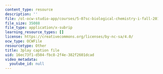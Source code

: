 ```yaml
---
content_type: resource
description: ''
file: /ol-ocw-studio-app/courses/5-07sc-biological-chemistry-i-fall-2013/16ec73f1d504fbc82f4e382f2601dcad_h20EdXcopeY.srt
file_size: 35088
file_type: application/x-subrip
learning_resource_types: []
license: https://creativecommons.org/licenses/by-nc-sa/4.0/
ocw_type: OCWFile
resourcetype: Other
title: 3play caption file
uid: 16ec73f1-d504-fbc8-2f4e-382f2601dcad
video_metadata:
  youtube_id: null
---
```

